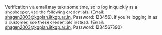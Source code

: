 Verification via email may take some time, so to log in quickly as a shopkeeper, use the following credentials: (Email: shagun2003@kgpian.iitkgp.ac.in, Password: 123456). If you're logging in as a customer, use these credentials instead: (Email: shagun2003@kgpian.iitkgp.ac.in, Password: 1234567890)
